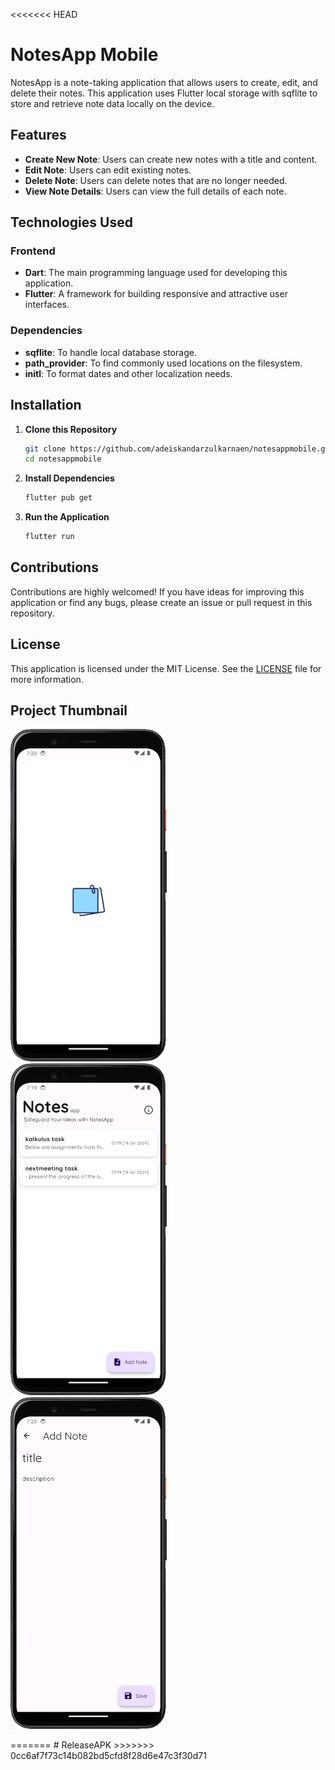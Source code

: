 <<<<<<< HEAD
# NotesApp Mobile

NotesApp is a note-taking application that allows users to create, edit, and delete their notes. This application uses Flutter local storage with sqflite to store and retrieve note data locally on the device.

## Features

- **Create New Note**: Users can create new notes with a title and content.
- **Edit Note**: Users can edit existing notes.
- **Delete Note**: Users can delete notes that are no longer needed.
- **View Note Details**: Users can view the full details of each note.

## Technologies Used

### Frontend
- **Dart**: The main programming language used for developing this application.
- **Flutter**: A framework for building responsive and attractive user interfaces.

### Dependencies
- **sqflite**: To handle local database storage.
- **path_provider**: To find commonly used locations on the filesystem.
- **initl**: To format dates and other localization needs.


## Installation

1. **Clone this Repository**
    ```bash
    git clone https://github.com/adeiskandarzulkarnaen/notesappmobile.git
    cd notesappmobile
    ```

2. **Install Dependencies**
    ```bash
    flutter pub get
    ```

3. **Run the Application**
    ```bash
    flutter run
    ```

## Contributions

Contributions are highly welcomed! If you have ideas for improving this application or find any bugs, please create an issue or pull request in this repository.

## License

This application is licensed under the MIT License. See the [LICENSE](LICENSE) file for more information.

## Project Thumbnail 

<p float="left">
    <img src="./docs/img/notesapp.png" alt="notesapp" width="250">
    &nbsp;&nbsp;
    <img src="./docs/img/home_page.png" alt="home_page" width="250">
    &nbsp;&nbsp;
    <img src="./docs/img/addnote_page.png" alt="addnote_page" width="250">
</p>
=======
# ReleaseAPK
>>>>>>> 0cc6af7f73c14b082bd5cfd8f28d6e47c3f30d71
